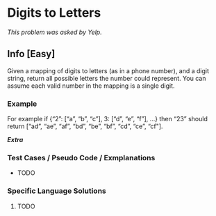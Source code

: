 # Digits to Letters

_This problem was asked by Yelp._

## Info [Easy]

Given a mapping of digits to letters (as in a phone number), and a digit string, return all possible letters the number could represent. You can assume each valid number in the mapping is a single digit.

### Example

For example if {“2”: [“a”, “b”, “c”], 3: [“d”, “e”, “f”], …} then “23” should return [“ad”, “ae”, “af”, “bd”, “be”, “bf”, “cd”, “ce”, “cf"].

**_Extra_**

### Test Cases / Pseudo Code / Exmplanations

- TODO

### Specific Language Solutions

1. TODO
